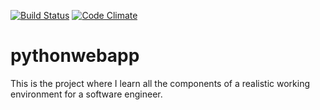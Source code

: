 [![Build Status](https://travis-ci.org/RootG/pythonwebapp.svg?branch=master)](https://travis-ci.org/RootG/pythonwebapp)
[![Code Climate](https://codeclimate.com/github/RootG/pythonwebapp/badges/gpa.svg)](https://codeclimate.com/github/RootG/pythonwebapp)

# pythonwebapp
This is the project where I learn all the components of a realistic working environment for a software engineer.
